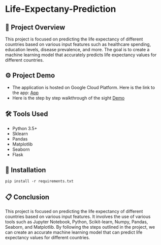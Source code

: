 # Life-Expectany-Prediction

<h2>📝 Project Overview</h2>
This project is focused on predicting the life expectancy of different countries based on various input features such as healthcare spending, education levels, disease prevalence, and more. The goal is to create a machine learning model that accurately predicts life expectancy values for different countries.

<h2>⚙️ Project Demo</h2>
<ul>
<li>The application is hosted on Google Cloud Platform. Here is the link to the app: <a href="https://life-expectancy-prediction.el.r.appspot.com/"> App </a>
<li> Here is the step by step walkthrough of the sight <a href="https://drive.google.com/file/d/1EB5_RzhitOMVw9B5rI34n8YqteZ33sL_/view?usp=sharing"> Demo </a>
</ul>

<h2>🛠️ Tools Used</h2>
<ul>
<li> Python 3.5+
<li> Sklearn
<li> Pandas
<li> Matplotlib
<li> Seaborn
<li> Flask
</ul>

<h2>🔄 Installation</h2>

```
pip install -r requirements.txt
```

<h2>📋 Conclusion </h2>
This project is focused on predicting the life expectancy of different countries based on various input features. It involves the use of various tools such as Jupyter Notebook, Python, Scikit-learn, Numpy, Pandas, Seaborn, and Matplotlib. By following the steps outlined in the project, we can create an accurate machine learning model that can predict life expectancy values for different countries.
